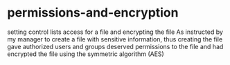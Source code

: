 # permissions-and-encryption
setting control lists access for a file and encrypting the file
As instructed by my manager to create a file with sensitive information, thus creating the file gave authorized users and groups deserved permissions to the file and had encrypted the file using the symmetric algorithm (AES)
